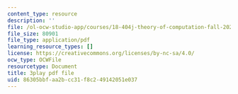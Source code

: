 ```yaml
---
content_type: resource
description: ''
file: /ol-ocw-studio-app/courses/18-404j-theory-of-computation-fall-2020/86305bbfaa2bcc31f8c249142051e037_9syvZr-9xwk.pdf
file_size: 80901
file_type: application/pdf
learning_resource_types: []
license: https://creativecommons.org/licenses/by-nc-sa/4.0/
ocw_type: OCWFile
resourcetype: Document
title: 3play pdf file
uid: 86305bbf-aa2b-cc31-f8c2-49142051e037
---
```

